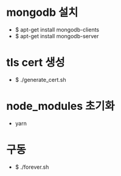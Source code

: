 # mongodb 설치
- $ apt-get install mongodb-clients
- $ apt-get install mongodb-server

# tls cert 생성
- $ ./generate_cert.sh

# node_modules 초기화
 - yarn

# 구동
- $ ./forever.sh
